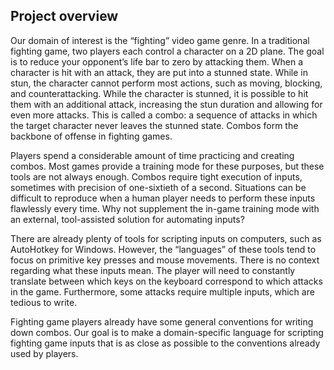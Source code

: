 Project overview
----------------

Our domain of interest is the “fighting” video game genre. In a traditional fighting game, two players each control a character on a 2D plane. The goal is to reduce your opponent’s life bar to zero by attacking them. When a character is hit with an attack, they are put into a stunned state. While in stun, the character cannot perform most actions, such as moving, blocking, and counterattacking. While the character is stunned, it is possible to hit them with an additional attack, increasing the stun duration and allowing for even more attacks. This is called a combo: a sequence of attacks in which the target character never leaves the stunned state. Combos form the backbone of offense in fighting games.

Players spend a considerable amount of time practicing and creating combos.  Most games provide a training mode for these purposes, but these tools are not always enough. Combos require tight execution of inputs, sometimes with precision of one-sixtieth of a second. Situations can be difficult to reproduce when a human player needs to perform these inputs flawlessly every time. Why not supplement the in-game training mode with an external, tool-assisted solution for automating inputs?

There are already plenty of tools for scripting inputs on computers, such as AutoHotkey for Windows. However, the “languages” of these tools tend to focus on primitive key presses and mouse movements. There is no context regarding what these inputs mean. The player will need to constantly translate between which keys on the keyboard correspond to which attacks in the game. Furthermore, some attacks require multiple inputs, which are tedious to write.

Fighting game players already have some general conventions for writing down combos. Our goal is to make a domain-specific language for scripting fighting game inputs that is as close as possible to the conventions already used by players.